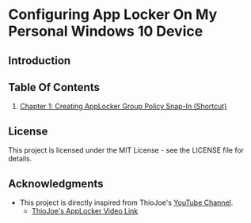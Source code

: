 # Configuring App Locker On My Personal Windows 10 Device

## Introduction


## Table Of Contents
1. [Chapter 1: Creating AppLocker Group Policy Snap-In (Shortcut)](Chapters/Chapter1_CreatingAppLockerSnapIn)


## License

This project is licensed under the MIT License - see the LICENSE file for details.

## Acknowledgments

- This project is directly inspired from ThioJoe's [YouTube Channel](https://www.youtube.com/@ThioJoe).
  - [ThioJoe's AppLocker Video Link](https://www.youtube.com/watch?v=qAoM6iJEVbY)